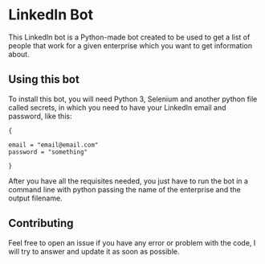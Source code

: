 # LinkedIn Bot #

This LinkedIn bot is a Python-made bot created to be used to get a list of people that work for a given enterprise which you want to get information about.

## Using this bot ##

To install this bot, you will need Python 3, Selenium and another python file called secrets, in which you need to have your LinkedIn email and password, like this:

```
{

email = "email@email.com"
password = "something"

}
```

After you have all the requisites needed, you just have to run the bot in a command line with python passing the name of the enterprise and the output filename.

## Contributing ##

Feel free to open an issue if you have any error or problem with the code, I will try to answer and update it as soon as possible.
